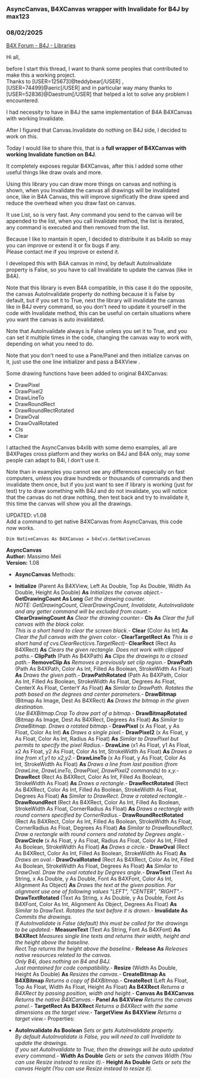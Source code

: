 ### AsyncCanvas, B4XCanvas wrapper with Invalidate for B4J by max123
### 08/02/2025
[B4X Forum - B4J - Libraries](https://www.b4x.com/android/forum/threads/148736/)

Hi all,  
  
before I start this thread, I want to thank some peoples that contributed to make this a working project.  
Thanks to [USER=125673]@teddybear[/USER] , [USER=74499]@aeric[/USER] and in particular way many thanks to [USER=52836]@Daestrum[/USER] that helped a lot to solve any problem I encountered.  
  
I had necessity to have in B4J the same implementation of B4A B4XCanvas with working Invalidate.  
  
After I figured that Canvas.Invalidate do nothing on B4J side, I decided to work on this.  
  
Today I would like to share this, that is a **full wrapper of B4XCanvas with working Invalidate function on B4J**.  
  
It completely exposes regular B4XCanvas, after this I added some other useful things like draw ovals and more.  
  
Using this library you can draw more things on canvas and nothing is shown, when you Invalidate the canvas all drawings will be invalidated once, like in B4A Canvas, this will improve significatly the draw speed and reduce the overhead when you draw fast on canvas.  
  
It use List, so is very fast. Any command you send to the canvas will be appended to the list, when you call Invalidate method, the list is iterated, any command is executed and then removed from the list.  
  
Because I like to mantain it open, I decided to distribuite it as b4xlib so may you can improve or extend it or fix bugs if any.  
Please contact me if you improve or extend it.  
  
I developed this with B4A canvas in mind, by default AutoInvalidate property is False, so you have to call Invalidate to update the canvas (like in B4A).  
  
Note that this library is even B4A compatible, in this case it do the opposite, the canvas AutoInvalidate property do nothing because it is False by default, but if you set it to True, next the library will invalidate the canvas like in B4J every command, so you don't need to update it yourself in the code with Invalidate method, this can be useful on certain situations where you want the canvas is auto invalidated.  
  
Note that AutoInvalidate always is False unless you set it to True, and you can set it multiple times in the code, changing the canvas way to work with, depending on what you need to do.  
  
Note that you don't need to use a Pane/Panel and then initialize canvas on it, just use the one line initializer and pass a B4XView .  
  
Some drawing functions have been added to original B4XCanvas:  
  
- DrawPixel  
- DrawPixel2  
- DrawLineTo  
- DrawRoundRect  
- DrawRoundRectRotated  
- DrawOval  
- DrawOvalRotated  
- Cls  
- Clear  
  
I attached the AsyncCanvas b4xlib with some demo examples, all are B4XPages cross platform and they works on B4J and B4A only, may some people can adapt to B4i, I don't use it.  
  
Note than in examples you cannot see any differences expecially on fast computers, unless you draw hundreds or thousands of commands and then invalidate them once, but if you just want to see if library is working (just for test) try to draw something with B4J and do not invalidate, you will notice that the canvas do not draw nothing, then test back and try to invalidate it, this time the canvas will show you all the drawings.  
  
UPDATED: v1.08  
Add a command to get native B4XCanvas from AsyncCanvas, this code now works.  

```B4X
Dim NativeCanvas As B4XCanvas = b4xCvs.GetNativeCanvas
```

  
  
**AsyncCanvas  
Author:** Massimo Meli  
**Version:** 1.08  

- **AsyncCanvas**
Methods:

- **Initialize** (Parent As B4XView, Left As Double, Top As Double, Width As Double, Height As Double) **As**
*Initializes the canvas object.*- **GetDrawingCount As Long**
*Get the drawing counter.  
 NOTE: GetDrawingCount, ClearDrawingCount, Invalidate, AutoInvalidate and any getter command will be excluded from count.*- **ClearDrawingCount As**
*Clear the drawing counter.*- **Cls As**
*Clear the full canvas with the black color.  
 This is a short hand to clear the screen black.*- **Clear** (Color As Int) **As**
*Clear the full canvas with the given color.*- **ClearTargetRect As**
*This is a short hand of cvs.ClearRect(cvs.TargetRect)*- **ClearRect** (Rect As B4XRect) **As**
*Clears the given rectangle. Does not work with clipped paths.*- **ClipPath** (Path As B4XPath) **As**
*Clips the drawings to a closed path.*- **RemoveClip As**
*Removes a previously set clip region.*- **DrawPath** (Path As B4XPath, Color As Int, Filled As Boolean, StrokeWidth As Float) **As**
*Draws the given path.*- **DrawPathRotated** (Path As B4XPath, Color As Int, Filled As Boolean, StrokeWidth As Float, Degrees As Float, CenterX As Float, CenterY As Float) **As**
*Similar to DrawPath. Rotates the path based on the degrees and center parameters.*- **DrawBitmap** (Bitmap As Image, Dest As B4XRect) **As**
*Draws the bitmap in the given destination.  
 Use B4XBitmap.Crop To draw part of a bitmap.*- **DrawBitmapRotated** (Bitmap As Image, Dest As B4XRect, Degrees As Float) **As**
*Similar to DrawBitmap. Draws a rotated bitmap.*- **DrawPixel** (x As Float, y As Float, Color As Int) **As**
*Draws a single pixel.*- **DrawPixel2** (x As Float, y As Float, Color As Int, Radius As Float) **As**
*Similar to DrawPixel but permits to specify the pixel Radius.*- **DrawLine** (x1 As Float, y1 As Float, x2 As Float, y2 As Float, Color As Int, StrokeWidth As Float) **As**
*Draws a line from x1,y1 to x2,y2.*- **DrawLineTo** (x As Float, y As Float, Color As Int, StrokeWidth As Float) **As**
*Draws a line from last position (from DrawLine, DrawLineTo, DrawPixel, DrawPixel2 commands) to x,y.*- **DrawRect** (Rect As B4XRect, Color As Int, Filled As Boolean, StrokeWidth As Float) **As**
*Draws a rectangle.*- **DrawRectRotated** (Rect As B4XRect, Color As Int, Filled As Boolean, StrokeWidth As Float, Degrees As Float) **As**
*Similar to DrawRect. Draw a rotated rectangle.*- **DrawRoundRect** (Rect As B4XRect, Color As Int, Filled As Boolean, StrokeWidth As Float, CornerRadius As Float) **As**
*Draws a rectangle with round corners specified by CornerRadius.*- **DrawRoundRectRotated** (Rect As B4XRect, Color As Int, Filled As Boolean, StrokeWidth As Float, CornerRadius As Float, Degrees As Float) **As**
*Similar to DrawRoundRect. Draw a rectangle with round corners and rotated by Degrees angle.*- **DrawCircle** (x As Float, y As Float, Radius As Float, Color As Int, Filled As Boolean, StrokeWidth As Float) **As**
*Draws a circle.*- **DrawOval** (Rect As B4XRect, Color As Int, Filled As Boolean, StrokeWidth As Float) **As**
*Draws an oval.*- **DrawOvalRotated** (Rect As B4XRect, Color As Int, Filled As Boolean, StrokeWidth As Float, Degrees As Float) **As**
*Similar to DrawOval. Draw the oval rotated by Degrees angle.*- **DrawText** (Text As String, x As Double, y As Double, Font As B4XFont, Color As Int, Alignment As Object) **As**
*Draws the text at the given position. For alignment use one of following values "LEFT", "CENTER", "RIGHT".*- **DrawTextRotated** (Text As String, x As Double, y As Double, Font As B4XFont, Color As Int, Alignment As Object, Degrees As Float) **As**
*Similar to DrawText. Rotates the text before it is drawn.*- **Invalidate As**
*Commits the drawings.  
 If AutoInvalidate is False (default) this must be called for the drawings to be updated.*- **MeasureText** (Text As String, Font As B4XFont) **As B4XRect**
*Measures single line texts and returns their width, height and the height above the baseline.  
 Rect.Top returns the height above the baseline.*- **Release As**
*Releases native resources related to the canvas.   
 Only B4i, does nothing on B4 and B4J.  
 Just mantained for code compatibility.*- **Resize** (Width As Double, Height As Double) **As**
*Resizes the canvas.*- **CreateBitmap As B4XBitmap**
*Returns a copy of B4XBitmap.*- **CreateRect** (Left As Float, Top As Float, Width As Float, Height As Float) **As B4XRect**
*Returns a B4XRect by passing position, width and height.*- **Canvas As B4XCanvas**
*Returns the native B4XCanvas.*- **Panel As B4XView**
*Returns the canvas panel.*- **TargetRect As B4XRect**
*Returns a B4XRect with the same dimensions as the target view.*- **TargetView As B4XView**
*Returns a target view.*- Properties:
- **AutoInvalidate As Boolean**
*Sets or gets AutoInvalidate property.  
 By default AutoInvalidate is False, you will need to call Invalidate to update the drawings.  
 If you set AutoInvalidate to True, then the drawings will be auto updated every command.*- **Width As Double**
*Gets or sets the canvas Width (You can use Resize instead to resize it).*- **Height As Double**
*Gets or sets the canvas Height (You can use Resize instead to resize it).*